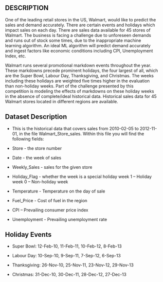 ## **DESCRIPTION**

One of the leading retail stores in the US, Walmart, would like to predict the sales and demand accurately. There are certain events and holidays which impact sales on each day. There are sales data available for 45 stores of Walmart. The business is facing a challenge due to unforeseen demands and runs out of stock some times, due to the inappropriate machine learning algorithm. An ideal ML algorithm will predict demand accurately and ingest factors like economic conditions including CPI, Unemployment Index, etc.

Walmart runs several promotional markdown events throughout the year. These markdowns precede prominent holidays, the four largest of all, which are the Super Bowl, Labour Day, Thanksgiving, and Christmas. The weeks including these holidays are weighted five times higher in the evaluation than non-holiday weeks. Part of the challenge presented by this competition is modeling the effects of markdowns on these holiday weeks in the absence of complete/ideal historical data. Historical sales data for 45 Walmart stores located in different regions are available.

## **Dataset Description**

- This is the historical data that covers sales from 2010-02-05 to 2012-11-01, in the file Walmart_Store_sales. Within this file you will find the following fields:

- Store - the store number

- Date - the week of sales

- Weekly_Sales -  sales for the given store

- Holiday_Flag - whether the week is a special holiday week 1 – Holiday week 0 – Non-holiday week

- Temperature - Temperature on the day of sale

- Fuel_Price - Cost of fuel in the region

- CPI – Prevailing consumer price index

- Unemployment - Prevailing unemployment rate

## **Holiday Events**

- Super Bowl: 12-Feb-10, 11-Feb-11, 10-Feb-12, 8-Feb-13

- Labour Day: 10-Sep-10, 9-Sep-11, 7-Sep-12, 6-Sep-13

- Thanksgiving: 26-Nov-10, 25-Nov-11, 23-Nov-12, 29-Nov-13

- Christmas: 31-Dec-10, 30-Dec-11, 28-Dec-12, 27-Dec-13
